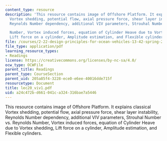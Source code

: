 ```yaml
---
content_type: resource
description: 'This resource contains image of Offshore Platform. It explains classical
  Vortex shedding, potential flow, axial pressure force, shear layer instability,
  Reynolds Number dependency, additional VIV parameters, Strouhal Number vs. Reynolds

  Number, Vortex induced forces, equation of Cylinder Heave due to Vortex shedding,
  Lift force on a cylinder, Amplitude estimation, and Flexible cylinders.'
file: /courses/2-22-design-principles-for-ocean-vehicles-13-42-spring-2005/a24c472bd661041ca324316bae7a5446_lec20_viv1.pdf
file_type: application/pdf
learning_resource_types:
- Readings
license: https://creativecommons.org/licenses/by-nc-sa/4.0/
ocw_type: OCWFile
parent_title: Readings
parent_type: CourseSection
parent_uid: 205a85f4-3228-ece0-e6ee-40016dde715f
resourcetype: Document
title: lec20_viv1.pdf
uid: a24c472b-d661-041c-a324-316bae7a5446
---
```

This resource contains image of Offshore Platform. It explains classical Vortex shedding, potential flow, axial pressure force, shear layer instability, Reynolds Number dependency, additional VIV parameters, Strouhal Number vs. Reynolds
Number, Vortex induced forces, equation of Cylinder Heave due to Vortex shedding, Lift force on a cylinder, Amplitude estimation, and Flexible cylinders.